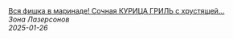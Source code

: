 <!--2025-01-26 09:00:06-->
<div class="yb">
  <a class="nodecor" href="/index.html?eda/vsya_fishka_v_marinade_sochnaya_kurica_gril_s_hrustyashchej_kartoshechkoj_recept_ot_ili_lazersona">
    <img class="preview" data-videoid="6w_9KdxdCsU" src="https://i3.ytimg.com/vi/6w_9KdxdCsU/hqdefault.jpg" align="middle" alt="">
  </a>
  <div class="inlbl text">
    <a class="nodecor" href="/index.html?eda/vsya_fishka_v_marinade_sochnaya_kurica_gril_s_hrustyashchej_kartoshechkoj_recept_ot_ili_lazersona">Вся фишка в маринаде! Сочная КУРИЦА ГРИЛЬ с хрустящей...</a><br>
    <i class="smaller2">Зона Лазерсoнов</i><br>
    <i class="smaller3">2025-01-26</i>
  </div>
</div>
